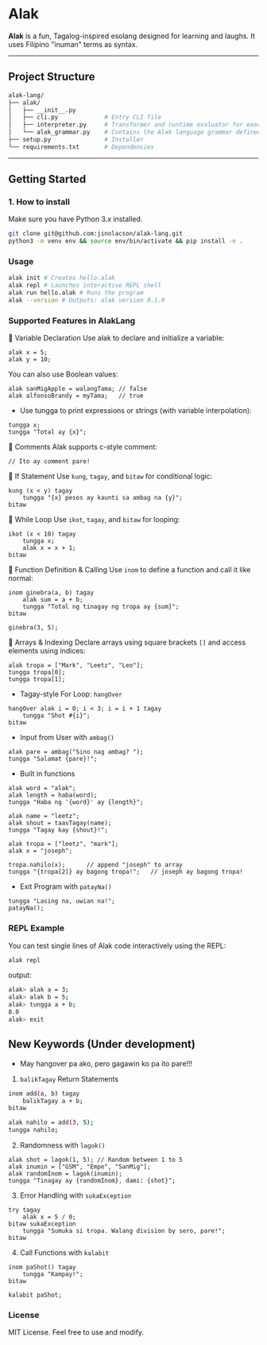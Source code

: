 #  Alak

**Alak** is a fun, Tagalog-inspired esolang designed for learning and laughs. It uses Filipino "inuman" terms as syntax.

---

## Project Structure
```bash
alak-lang/
├── alak/
│   ├── __init__.py
│   ├── cli.py             # Entry CLI file
│   ├── interpreter.py     # Transformer and runtime evaluator for executing AlakLang code
│   └── alak_grammar.py    # Contains the Alak language grammar defined in EBNF syntax as a Python string
├── setup.py               # Installer
└── requirements.txt       # Dependencies
```

---

## Getting Started

### 1. How to install
Make sure you have Python 3.x installed.

```bash
git clone git@github.com:jinolacson/alak-lang.git
python3 -m venv env && source env/bin/activate && pip install -e .
```

### Usage
```bash
alak init # Creates hello.alak
alak repl # Launches interactive REPL shell
alak run hello.alak # Runs the program
alak --version # Outputs: alak version 0.1.0
```

### Supported Features in AlakLang

🔹 Variable Declaration
Use alak to declare and initialize a variable:
```
alak x = 5;
alak y = 10;
```

You can also use Boolean values:

```
alak sanMigApple = walangTama; // false
alak alfonsoBrandy = myTama;   // true
```

* Use tungga to print expressions or strings (with variable interpolation):
```
tungga x;
tungga "Total ay {x}";
```

🔹 Comments
Alak supports c-style comment:

```
// Ito ay comment pare!
```

🔹 If Statement
Use ```kung```, ```tagay```, and ```bitaw``` for conditional logic:

```
kung (x < y) tagay
    tungga "{x} pesos ay kaunti sa ambag na {y}";
bitaw
```

🔹 While Loop
Use ```ikot```, ```tagay```, and ```bitaw``` for looping:

```
ikot (x < 10) tagay
    tungga x;
    alak x = x + 1;
bitaw
```

🔹 Function Definition & Calling
Use ```inom``` to define a function and call it like normal:

```
inom ginebra(a, b) tagay
    alak sum = a + b;
    tungga "Total ng tinagay ng tropa ay {sum}";
bitaw

ginebra(3, 5);
```

🔹 Arrays & Indexing
Declare arrays using square brackets ```[]``` and access elements using indices:

```
alak tropa = ["Mark", "Leetz", "Leo"];
tungga tropa[0];
tungga tropa[1];
```

* Tagay-style For Loop: ```hangOver```

```
hangOver alak i = 0; i < 3; i = i + 1 tagay
    tungga "Shot #{i}";
bitaw
```

* Input from User with ```ambag()```

```
alak pare = ambag("Sino nag ambag? ");
tungga "Salamat {pare}!";
```

* Built in functions

```
alak word = "alak";
alak length = haba(word);
tungga "Haba ng '{word}' ay {length}";

alak name = "leetz";
alak shout = taasTagay(name);
tungga "Tagay kay {shout}!";

alak tropa = ["leetz", "mark"];
alak x = "joseph";

tropa.nahilo(x);      // append "joseph" to array
tungga "{tropa[2]} ay bagong tropa!";   // joseph ay bagong tropa!
```

* Exit Program with ```patayNa()```

```
tungga "Lasing na, uwian na!";
patayNa();
```

### REPL Example
You can test single lines of Alak code interactively using the REPL:

```bash
alak repl
```

output:
```bash
alak> alak a = 3;
alak> alak b = 5;
alak> tungga a + b;
8.0
alak> exit
```


## New Keywords (Under development)
* May hangover pa ako, pero gagawin ko pa ito pare!!!

1. ```balikTagay``` Return Statements

```bash
inom add(a, b) tagay
    balikTagay a + b;
bitaw

alak nahilo = add(3, 5);
tungga nahilo;

```

2. Randomness with ```lagok()```

```
alak shot = lagok(1, 5); // Random between 1 to 5
alak inumin = ["GSM", "Empe", "SanMig"];
alak randomInom = lagok(inumin);
tungga "Tinagay ay {randomInom}, dami: {shot}";
```

3. Error Handling with ```sukaException```

```
try tagay
    alak x = 5 / 0;
bitaw sukaException
    tungga "Sumuka si tropa. Walang division by sero, pare!";
bitaw
```

4. Call Functions with ```kalabit```

```
inom paShot() tagay
    tungga "Kampay!";
bitaw

kalabit paShot;
```

### License
MIT License. Feel free to use and modify.
